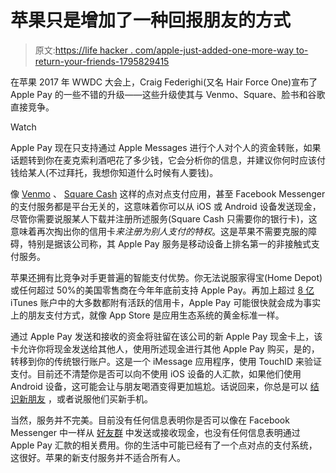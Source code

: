 # 苹果只是增加了一种回报朋友的方式

> 原文:[https://life hacker . com/apple-just-added-one-more-way to-return-your-friends-1795829415](https://lifehacker.com/apple-just-added-one-more-way-to-repay-your-friends-1795829415)

在苹果 2017 年 WWDC 大会上，Craig Federighi(又名 Hair Force One)宣布了 Apple Pay 的一些不错的升级——这些升级使其与 Venmo、Square、脸书和谷歌直接竞争。

Watch

Apple Pay 现在只支持通过 Apple Messages 进行个人对个人的资金转账，如果话题转到你在麦克索利酒吧花了多少钱，它会分析你的信息，并建议你何时应该付钱给某人(不过拜托，我想你知道什么时候有人要钱)。

像 [Venmo](http://lifehacker.com/beware-venmo-payments-are-not-as-instantaneous-as-they-1787698667) 、 [Square Cash](https://cash.me/) 这样的点对点支付应用，甚至 Facebook Messenger 的支付服务都是平台无关的，这意味着你可以从 iOS 或 Android 设备发送现金，尽管你需要说服某人下载并注册所述服务(Square Cash 只需要你的银行卡)，这意味着再次掏出你的信用卡*来注册为别人支付的特权*。这是苹果不需要克服的障碍，特别是据该公司称，其 Apple Pay 服务是移动设备上排名第一的非接触式支付服务。

苹果还拥有比竞争对手更普遍的智能支付优势。你无法说服家得宝(Home Depot)或任何超过 50%的美国零售商在今年年底前支持 Apple Pay。再加上超过 [8 亿](https://www.wired.com/2014/04/its-only-a-matter-of-time-before-apple-becomes-the-next-way-you-pay/) iTunes 账户中的大多数都附有活跃的信用卡，Apple Pay 可能很快就会成为事实上的朋友支付方式，就像 App Store 是应用生态系统的黄金标准一样。

通过 Apple Pay 发送和接收的资金将驻留在该公司的新 Apple Pay 现金卡上，该卡允许你将现金发送给其他人，使用所述现金进行其他 Apple Pay 购买，是的，转移到你的传统银行账户。这是一个 iMessage 应用程序，使用 TouchID 来验证支付。目前还不清楚你是否可以向不使用 iOS 设备的人汇款，如果他们使用 Android 设备，这可能会让与朋友喝酒变得更加尴尬。话说回来，你总是可以 [结识新朋友](http://lifehacker.com/make-friends-as-an-adult-by-reconnecting-with-acquainta-1792531633) ，或者说服他们买新手机。

当然，服务并不完美。目前没有任何信息表明你是否可以像在 Facebook Messenger 中一样从 [好友群](https://www.theverge.com/2017/4/11/15259816/facebook-messenger-group-payments-now-available) 中发送或接收现金，也没有任何信息表明通过 Apple Pay 汇款的相关费用。你的生活中可能已经有了一个点对点的支付系统，这很好。苹果的新支付服务并不适合所有人。